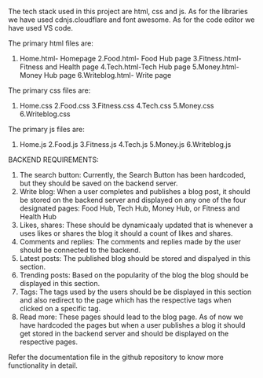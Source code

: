 The tech stack used in this project are html, css and js. As for the libraries we have used cdnjs.cloudflare and font awesome. As for the code editor we have used VS code.

The primary html files are:
1. Home.html- Homepage
2.Food.html- Food Hub page
3.Fitness.html- Fitness and Health page
4.Tech.html-Tech Hub page
5.Money.html- Money Hub page
6.Writeblog.html- Write page

The primary css files are:
1. Home.css
2.Food.css
3.Fitness.css
4.Tech.css
5.Money.css
6.Writeblog.css

The primary js files are:
1. Home.js
2.Food.js
3.Fitness.js
4.Tech.js
5.Money.js
6.Writeblog.js

BACKEND REQUIREMENTS:

1. The search button: Currently, the Search Button has been hardcoded, but they should be saved on the backend server.
2. Write blog: When a user completes and publishes a blog post, it should be stored on the backend server and displayed on any one of the four designated pages: Food Hub, Tech Hub, Money Hub, or Fitness and Health Hub
3. Likes, shares: These should be dynamicaaly updated that is whenever a uses likes or shares the blog it should a count of likes and shares.
4. Comments and replies: The comments and replies made by the user should be connected to the backend.
5. Latest posts: The published blog should be stored and dispalyed in this section.
6. Trending posts: Based on the popularity of the blog the blog should be displayed in this section.
7. Tags: The tags used by the users should be be displayed in this section and also redirect to the page which has the respective tags when clicked on a specific tag.
8. Read more: These pages should lead to the blog page. As of now we have hardcoded the pages but when a user publishes a blog it should get stored in the backend server and should be displayed on the respective pages.


 Refer the documentation file in the github repository to know more functionality in detail. 
